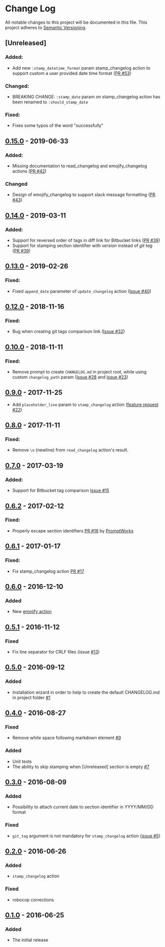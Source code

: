 # Change Log
All notable changes to this project will be documented in this file.
This project adheres to [Semantic Versioning](http://semver.org/).

## [Unreleased]
### Added:
- Add new `:stamp_datetime_format` param stamp_changelog action to support custom a user provided date time format ([PR #53](https://github.com/pajapro/fastlane-plugin-changelog/pull/53))

### Changed:
- BREAKING CHANGE: `:stamp_date` param on stamp_changelog action has been renamed to `:should_stamp_date`

### Fixed:
- Fixes some typos of the word "successfully"

## [0.15.0] - 2019-06-33
### Added:
- Missing documentation to read_changelog and emojify_changelog actions ([PR #42](https://github.com/pajapro/fastlane-plugin-changelog/pull/42))

### Changed
- Design of emojify_changelog to support slack message formatting ([PR #43](https://github.com/pajapro/fastlane-plugin-changelog/pull/43))

## [0.14.0] - 2019-03-11
### Added:
- Support for reversed order of tags in diff link for Bitbucket links ([PR #39](https://github.com/pajapro/fastlane-plugin-changelog/pull/39))
- Support for stamping section identifier with _version_ instead of _git tag_ ([PR #39](https://github.com/pajapro/fastlane-plugin-changelog/pull/39))

## [0.13.0] - 2019-02-26
### Fixed:
- Fixed `append_date` parameter of `update_changelog` action ([Issue #40](https://github.com/pajapro/fastlane-plugin-changelog/issues/40))

## [0.12.0] - 2018-11-16
### Fixed:
- Bug when creating git tags comparison link ([Issue #32](https://github.com/pajapro/fastlane-plugin-changelog/issues/32))

## [0.10.0] - 2018-11-11
### Fixed:
- Remove prompt to create `CHANGELOG.md` in project root, while using custom `changelog_path` param ([Issue #28](https://github.com/pajapro/fastlane-plugin-changelog/issues/28) and [Issue #23](https://github.com/pajapro/fastlane-plugin-changelog/issues/23))

## [0.9.0] - 2017-11-25
- Add `placeholder_line` param to `stamp_changelog` action ([feature request #22](https://github.com/pajapro/fastlane-plugin-changelog/issues/22))

## [0.8.0] - 2017-11-11
### Fixed:
- Remove `\n` (newline) from `read_changelog` action's result.

## [0.7.0] - 2017-03-19
### Added:
- Support for Bitbucket tag comparison [Issue #15](https://github.com/pajapro/fastlane-plugin-changelog/issues/15)

## [0.6.2] - 2017-02-12
### Fixed:
- Properly escape section identifiers [PR #18](https://github.com/pajapro/fastlane-plugin-changelog/pull/18) by [PromptWorks](https://www.promptworks.com/)

## [0.6.1] - 2017-01-17
### Fixed:
- Fix stamp_changelog action [PR #17](https://github.com/pajapro/fastlane-plugin-changelog/pull/17)

## [0.6.0] - 2016-12-10
### Added
- New [emojify action](https://github.com/pajapro/fastlane-plugin-changelog/blob/master/README.md#-emojify_changelog)

## [0.5.1] - 2016-11-12
### Fixed
- Fix line separator for CRLF files (issue [#13](https://github.com/pajapro/fastlane-plugin-changelog/issues/13))

## [0.5.0] - 2016-09-12
### Added
- Installation wizard in order to help to create the default CHANGELOG.md in project folder [#1](https://github.com/pajapro/fastlane-plugin-changelog/issues/1)

## [0.4.0] - 2016-08-27
### Fixed
- Remove white space following markdown element [#9](https://github.com/pajapro/fastlane-plugin-changelog/issues/9)

### Added
- Unit tests
- The ability to skip stamping when [Unreleased] section is empty [#7](https://github.com/pajapro/fastlane-plugin-changelog/issues/7)

## [0.3.0] - 2016-08-09
### Added
- Possibility to attach current date to section identifier in YYYY/MM/DD format

### Fixed
- `git_tag` argument is not mandatory for `stamp_changelog` action ([issue #5](https://github.com/pajapro/fastlane-plugin-changelog/issues/5))

## [0.2.0] - 2016-06-26
### Added
- `stamp_changelog` action

### Fixed
- robocop corrections

## [0.1.0] - 2016-06-25
### Added
- The initial release

[0.1.0]: https://github.com/pajapro/fastlane-plugin-changelog/releases/tag/v0.1.0
[0.2.0]: https://github.com/pajapro/fastlane-plugin-changelog/compare/v0.1.0...v0.2.0
[0.3.0]: https://github.com/pajapro/fastlane-plugin-changelog/compare/v0.2.0...v0.3.0
[0.4.0]: https://github.com/pajapro/fastlane-plugin-changelog/compare/v0.3.0...v0.4.0
[0.5.0]: https://github.com/pajapro/fastlane-plugin-changelog/compare/v0.4.0...v0.5.0
[0.5.1]: https://github.com/pajapro/fastlane-plugin-changelog/compare/v0.5.0...v0.5.1
[0.6.0]: https://github.com/pajapro/fastlane-plugin-changelog/compare/v0.5.1...v0.6.0
[0.6.1]: https://github.com/pajapro/fastlane-plugin-changelog/compare/v0.6.0...v0.6.1
[0.6.2]: https://github.com/pajapro/fastlane-plugin-changelog/compare/v0.6.1...v0.6.2
[0.7.0]: https://github.com/pajapro/fastlane-plugin-changelog/compare/v0.6.2...v0.7.0
[0.8.0]: https://github.com/pajapro/fastlane-plugin-changelog/compare/v0.7.0...v0.8.0
[0.9.0]: https://github.com/pajapro/fastlane-plugin-changelog/compare/v0.8.0...v0.9.0
[0.10.0]: https://github.com/pajapro/fastlane-plugin-changelog/compare/v0.9.0...v0.10.0
[0.12.0]: https://github.com/pajapro/fastlane-plugin-changelog/compare/v0.10.0...v0.12.0
[0.13.0]: https://github.com/pajapro/fastlane-plugin-changelog/compare/v0.12.0...v0.13.0
[0.14.0]: https://github.com/pajapro/fastlane-plugin-changelog/compare/v0.13.0...v0.14.0
[0.15.0]: https://github.com/pajapro/fastlane-plugin-changelog/compare/v0.14.0...v0.15.0
